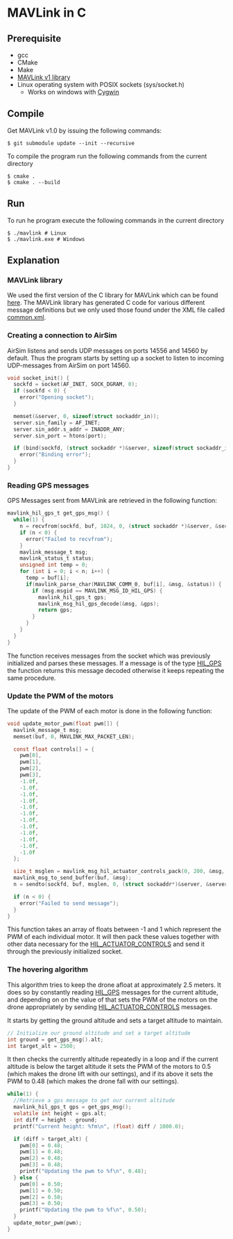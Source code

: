 # MAVLink in C

## Prerequisite

- gcc
- CMake
- Make
- [MAVLink v1 library](https://github.com/mavlink/c_library_v1)
- Linux operating system with POSIX sockets (sys/socket.h)
  - Works on windows with [Cygwin](https://www.cygwin.com/)

## Compile

Get MAVLink v1.0 by issuing the following commands:

```
$ git submodule update --init --recursive
```

To compile the program run the following commands from the current directory

```
$ cmake .
$ cmake . --build
```

## Run

To run he program execute the following commands in the current directory

```
$ ./mavlink # Linux
$ ./mavlink.exe # Windows
```

## Explanation

### MAVLink library

We used the first version of the C library for MAVLink which can be found [here](https://github.com/mavlink/c_library_v1). The MAVLink library has generated C code for various different message definitions but we only used those found under the XML file called [common.xml](https://github.com/mavlink/c_library_v1/blob/master/message_definitions/common.xml).

### Creating a connection to AirSim
AirSim listens and sends UDP messages on ports 14556 and 14560 by default. Thus the program starts by setting up a socket to listen to incoming UDP-messages from AirSim on port 14560.

```c
void socket_init() {
  sockfd = socket(AF_INET, SOCK_DGRAM, 0);
  if (sockfd < 0) {
    error("Opening socket");
  }

  memset(&server, 0, sizeof(struct sockaddr_in));
  server.sin_family = AF_INET;
  server.sin_addr.s_addr = INADDR_ANY;
  server.sin_port = htons(port);

  if (bind(sockfd, (struct sockaddr *)&server, sizeof(struct sockaddr_in)) < 0) {
    error("Binding error");
  }
}
```

### Reading GPS messages
GPS Messages sent from MAVLink are retrieved in the following function:
```c
mavlink_hil_gps_t get_gps_msg() {
  while(1) {
    n = recvfrom(sockfd, buf, 1024, 0, (struct sockaddr *)&server, &server_len);
    if (n < 0) {
      error("Failed to recvfrom");
    }
    mavlink_message_t msg;
    mavlink_status_t status;
    unsigned int temp = 0;
    for (int i = 0; i < n; i++) {
      temp = buf[i];
      if(mavlink_parse_char(MAVLINK_COMM_0, buf[i], &msg, &status)) {
        if (msg.msgid == MAVLINK_MSG_ID_HIL_GPS) {
          mavlink_hil_gps_t gps;
          mavlink_msg_hil_gps_decode(&msg, &gps);
          return gps;
        }
      }
    }
  }
}
```
The function receives messages from the socket which was previously initialized and parses these messages. If a message is of the type [HIL_GPS](http://mavlink.org/messages/common#HIL_GPS) the function returns this message decoded otherwise it keeps repeating the same procedure.

### Update the PWM of the motors
The update of the PWM of each motor is done in the following function:
```c
void update_motor_pwm(float pwm[]) {
  mavlink_message_t msg;
  memset(buf, 0, MAVLINK_MAX_PACKET_LEN);

  const float controls[] = {
    pwm[0],
    pwm[1],
    pwm[2],
    pwm[3],
    -1.0f,
    -1.0f,
    -1.0f,
    -1.0f,
    -1.0f,
    -1.0f,
    -1.0f,
    -1.0f,
    -1.0f,
    -1.0f,
    -1.0f,
    -1.0f
  };

  size_t msglen = mavlink_msg_hil_actuator_controls_pack(0, 200, &msg, 0, controls, 0, 0);
  mavlink_msg_to_send_buffer(buf, &msg);
  n = sendto(sockfd, buf, msglen, 0, (struct sockaddr*)&server, &server_len);

  if (n < 0) {
    error("Failed to send message");
  }
}
```
This function takes an array of floats between -1 and 1 which represent the PWM of each individual motor. It will then pack these values together with other data necessary for the [HIL_ACTUATOR_CONTROLS](http://mavlink.org/messages/common#HIL_ACTUATOR_CONTROLS) and send it through the previously initialized socket.

### The hovering algorithm
This algorithm tries to keep the drone afloat at approximately 2.5 meters. It does so by constantly reading [HIL_GPS](http://mavlink.org/messages/common#HIL_GPS) messages for the current altitude, and depending on on the value of that sets the PWM of the motors on the drone appropriately by sending [HIL_ACTUATOR_CONTROLS](http://mavlink.org/messages/common#HIL_ACTUATOR_CONTROLS) messages.

It starts by getting the ground altitude and sets a target altitude to maintain.
```c
// Initialize our ground altitude and set a target altitude
int ground = get_gps_msg().alt;
int target_alt = 2500;
```
It then checks the currently altitude repeatedly in a loop and if the current altitude is below the target altitude it sets the PWM of the motors to 0.5 (which makes the drone lift with our settings), and if its above it sets the PWM to 0.48 (which makes the drone fall with our settings).

```c
while(1) {
  //Retrieve a gps message to get our current altitude
  mavlink_hil_gps_t gps = get_gps_msg();
  volatile int height = gps.alt;
  int diff = height - ground;
  printf("Current height: %fm\n", (float) diff / 1000.0);

  if (diff > target_alt) {
    pwm[0] = 0.48;
    pwm[1] = 0.48;
    pwm[2] = 0.48;
    pwm[3] = 0.48;
    printf("Updating the pwm to %f\n", 0.48);
  } else {
    pwm[0] = 0.50;
    pwm[1] = 0.50;
    pwm[2] = 0.50;
    pwm[3] = 0.50;
    printf("Updating the pwm to %f\n", 0.50);
  }
  update_motor_pwm(pwm);
}
```
